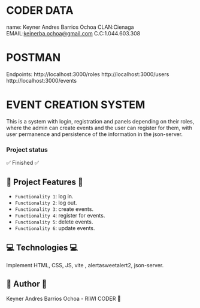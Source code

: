 # CODER DATA
name: Keyner Andres Barrios Ochoa
CLAN:Cienaga
EMAIL:keinerba.ochoa@gmail.com
C.C:1.044.603.308

# POSTMAN

Endpoints:
http://localhost:3000/roles
http://localhost:3000/users
http://localhost:3000/events

# EVENT CREATION SYSTEM
This is a system with login, registration and panels depending on their roles, where the admin can create events and the user can register for them, with user permanence and persistence of the information in the json-server.

### Project status
:white_check_mark: Finished :white_check_mark:

## :hammer: Project Features :hammer:

- `Functionality 1`: log in.
- `Functionality 2`: log out.
- `Functionality 3`: create events.
- `Functionality 4`: register for events.
- `Functionality 5`: delete events.
- `Functionality 6`: update events.


## :computer: Technologies :computer:
Implement HTML, CSS, JS, vite , alertasweetalert2, json-server.

## :bust_in_silhouette: Author :bust_in_silhouette:

Keyner Andres Barrios Ochoa - RIWI CODER 🚀


